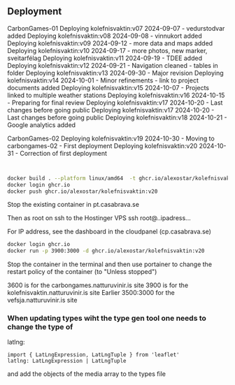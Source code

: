 ## Deployment

CarbonGames-01
Deploying kolefnisvaktin:v07 2024-09-07 - vedurstodvar added
Deploying kolefnisvaktin:v08 2024-09-08 - vinnukort added
Deploying kolefnisvaktin:v09 2024-09-12 - more data and maps added
Deploying kolefnisvaktin:v10 2024-09-17 - more photos, new marker, sveitarfélag
Deploying kolefnisvaktin:v11 2024-09-19 - TDEE added
Deploying kolefnisvaktin:v12 2024-09-21 - Navigation cleaned - tables in folder
Deploying kolefnisvaktin:v13 2024-09-30 - Major revision
Deploying kolefnisvaktin:v14 2024-10-01 - Minor refinements - link to project documents added
Deploying kolefnisvaktin:v15 2024-10-07 - Projects linked to multiple weather stations
Deploying kolefnisvaktin:v16 2024-10-15 - Preparing for final review
Deploying kolefnisvaktin:v17 2024-10-20 - Last changes before going public
Deploying kolefnisvaktin:v17 2024-10-20 - Last changes before going public
Deploying kolefnisvaktin:v18 2024-10-21 - Google analytics added

CarbonGames-02
Deploying kolefnisvaktin:v19 2024-10-30 - Moving to carbongames-02 - First deployment
Deploying kolefnisvaktin:v20 2024-10-31 - Correction of first deployment

```bash


docker build . --platform linux/amd64  -t ghcr.io/alexostar/kolefnisvaktin:v20
docker login ghcr.io
docker push ghcr.io/alexostar/kolefnisvaktin:v20
```

Stop the existing container in pt.casabrava.se

Then as root on ssh to the Hostinger VPS
ssh root@..ipadress...

For IP address, see the dashboard in the cloudpanel (cp.casabrava.se)

```bash
docker login ghcr.io
docker run -p 3900:3000 -d ghcr.io/alexostar/kolefnisvaktin:v20

```

Stop the container in the terminal and then use portainer to change the restart policy of the container (to "Unless stopped")

3600 is for the carbongames.natturuvinir.is site
3900 is for the kolefnisvaktin.natturuvinir.is site
Earlier 3500:3000 for the vefsja.natturuvinir.is site

### When updating types wiht the type gen tool one needs to change the type of

latlng:

```
import { LatLngExpression, LatLngTuple } from 'leaflet'
latlng: LatLngExpression | LatLngTuple
```

and add the objects of the media array to the types file
